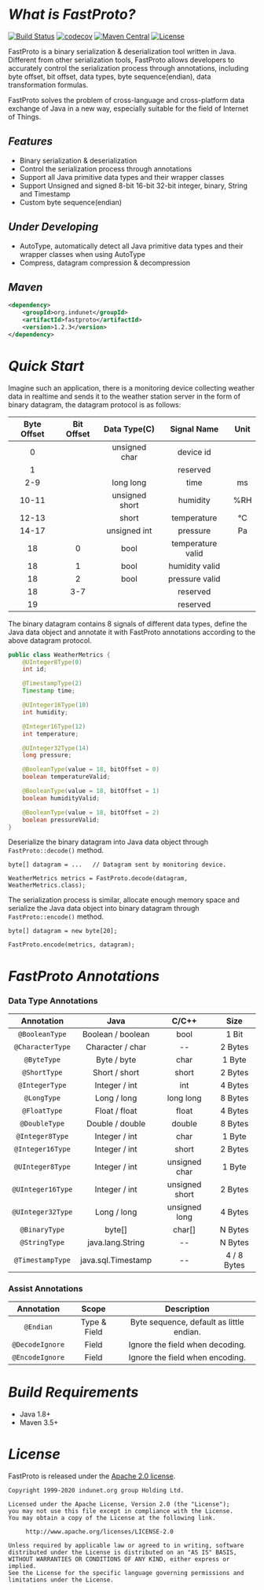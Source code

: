 # *What is FastProto?*

[![Build Status](https://travis-ci.com/indunet/fastproto.svg?branch=master)](https://travis-ci.com/indunet/fastproto)
[![codecov](https://codecov.io/gh/indunet/fastproto/branch/master/graph/badge.svg?token=17TEL5B5NU)](https://codecov.io/gh/indunet/fastproto)
[![Maven Central](https://maven-badges.herokuapp.com/maven-central/org.indunet/fastproto/badge.svg)](https://maven-badges.herokuapp.com/maven-central/org.indunet/fastproto/)
[![License](https://img.shields.io/badge/license-Apache%202-4EB1BA.svg)](https://www.apache.org/licenses/LICENSE-2.0.html)

FastProto is a binary serialization & deserialization tool written in Java. 
Different from other serialization tools, FastProto allows developers to accurately control the serialization process 
through annotations, including byte offset, bit offset, data types, byte sequence(endian), data transformation formulas.

FastProto solves the problem of cross-language and cross-platform data exchange of Java in a new way, especially suitable for the field of Internet of Things.

## *Features*
* Binary serialization & deserialization
* Control the serialization process through annotations
* Support all Java primitive data types and their wrapper classes
* Support Unsigned and signed 8-bit 16-bit 32-bit integer, binary, String and Timestamp
* Custom byte sequence(endian)

## *Under Developing*
* AutoType, automatically detect all Java primitive data types and their wrapper classes when using AutoType
* Compress, datagram compression & decompression

## *Maven*
```xml
<dependency>
    <groupId>org.indunet</groupId>
    <artifactId>fastproto</artifactId>
    <version>1.2.3</version>
</dependency>
```

# *Quick Start*

Imagine such an application, there is a monitoring device collecting weather data in realtime and sends it to 
the weather station server in the form of binary datagram, the datagram protocol is as follows:

| Byte Offset | Bit Offset | Data Type(C)   | Signal Name       | Unit |
|:-----------:|:----------:|:--------------:|:-----------------:|:----:|
| 0           |            | unsigned char  | device id         |      |
| 1           |            |                | reserved          |      |
| 2-9         |            | long long      | time              |  ms  |
| 10-11       |            | unsigned short | humidity          |  %RH |
| 12-13       |            | short          | temperature       |  ℃  | 
| 14-17       |            | unsigned int   | pressure          |  Pa  |
| 18          | 0          | bool           | temperature valid |      |
| 18          | 1          | bool           | humidity valid    |      |
| 18          | 2          | bool           | pressure valid    |      |
| 18          | 3-7        |                | reserved          |      |
| 19          |            |                | reserved          |      |

The binary datagram contains 8 signals of different data types, define the Java data object and annotate it with FastProto
annotations according to the above datagram protocol.

```java
public class WeatherMetrics {
    @UInteger8Type(0)
    int id;

    @TimestampType(2)
    Timestamp time;

    @UInteger16Type(10)
    int humidity;

    @Integer16Type(12)
    int temperature;

    @UInteger32Type(14)
    long pressure;

    @BooleanType(value = 18, bitOffset = 0)
    boolean temperatureValid;

    @BooleanType(value = 18, bitOffset = 1)
    boolean humidityValid;

    @BooleanType(value = 18, bitOffset = 2)
    boolean pressureValid;
}
```
Deserialize the binary datagram into Java data object through `FastProto::decode()` method.

```
byte[] datagram = ...   // Datagram sent by monitoring device.

WeatherMetrics metrics = FastProto.decode(datagram, WeatherMetrics.class);
```

The serialization process is similar, allocate enough memory space and serialize the Java data object into binary 
datagram through `FastProto::encode()` method.

```
byte[] datagram = new byte[20];

FastProto.encode(metrics, datagram);
```

# *FastProto Annotations*

### Data Type Annotations

| Annotation      | Java               | C/C++          | Size        |
|:---------------:|:------------------:|:--------------:|:-----------:|
| `@BooleanType`    | Boolean / boolean  | bool           | 1 Bit       |
| `@CharacterType`  | Character / char   | --             | 2 Bytes     |
| `@ByteType`       | Byte / byte        | char           | 1 Byte      |
| `@ShortType`      | Short / short      | short          | 2 Bytes     |
| `@IntegerType`    | Integer / int      | int            | 4 Bytes     |
| `@LongType`       | Long / long        | long long      | 8 Bytes     |
| `@FloatType`      | Float / float      | float          | 4 Bytes     |
| `@DoubleType`     | Double / double    | double         | 8 Bytes     |
| `@Integer8Type`   | Integer / int      | char           | 1 Byte      |
| `@Integer16Type`  | Integer / int      | short          | 2 Bytes     |
| `@UInteger8Type`  | Integer / int      | unsigned char  | 1 Byte      |
| `@UInteger16Type` | Integer / int      | unsigned short | 2 Bytes     |
| `@UInteger32Type` | Long / long        | unsigned long  | 4 Bytes     |
| `@BinaryType`     | byte[]             | char[]         | N Bytes     |
| `@StringType`     | java.lang.String   | --             | N Bytes     |
| `@TimestampType`  | java.sql.Timestamp | --             | 4 / 8 Bytes |

### Assist Annotations

| Annotation    | Scope        | Description                           |
|:-------------:|:------------:|:-------------------------------------:|
| `@Endian`       | Type & Field | Byte sequence, default as little endian. |
| `@DecodeIgnore` | Field        | Ignore the field when decoding.       |
| `@EncodeIgnore` | Field        | Ignore the field when encoding.       |

# *Build Requirements*

* Java 1.8+
* Maven 3.5+

# *License*

FastProto is released under the [Apache 2.0 license](license).

```
Copyright 1999-2020 indunet.org group Holding Ltd.

Licensed under the Apache License, Version 2.0 (the "License");
you may not use this file except in compliance with the License.
You may obtain a copy of the License at the following link.

     http://www.apache.org/licenses/LICENSE-2.0

Unless required by applicable law or agreed to in writing, software
distributed under the License is distributed on an "AS IS" BASIS,
WITHOUT WARRANTIES OR CONDITIONS OF ANY KIND, either express or implied.
See the License for the specific language governing permissions and
limitations under the License.
```